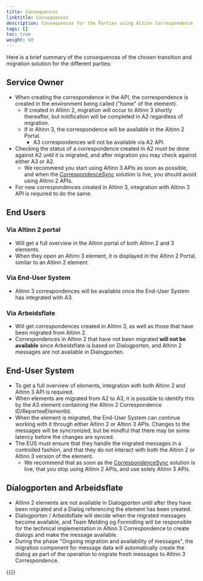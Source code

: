 ```yaml
---
title: Consequences
linktitle: Consequences
description: Consequences for the Parties using Altinn Correspondence
tags: []
toc: true
weight: 60
---
```


Here is a brief summary of the consequences of the chosen transition and migration solution for the different parties:

## Service Owner

- When creating the correspondence in the API, the correspondence is created in the environment being called ("home" of the element).
  - If created in Altinn 2, migration will occur to Altinn 3 shortly thereafter, but notification will be completed in A2 regardless of migration.
  - If in Altinn 3, the correspondence will be available in the Altinn 2 Portal.
    - A3 correspondences will not be available via A2 API.
- Checking the status of a correspondence created in A2 must be done against A2 until it is migrated, and after migration you may check against either A3 or A2.
  - We recommend you start using Altinn 3 APIs as soon as possible, and when the [CorrespondenceSync](../data-migration/#synchronization-of-status-changes-between-altinn-2-and-3) solution is live, you should avoid using Altinn 2 APIs.
- For new correspondences created in Altinn 3, integration with Altinn 3 API is required to do the same.

## End Users

### Via Altinn 2 portal

- Will get a full overview in the Altinn portal of both Altinn 2 and 3 elements.
- When they open an Altinn 3 element, it is displayed in the Altinn 2 Portal, similar to an Altinn 2 element.

### Via End-User System

- Altinn 3 correspondences will be available once the End-User System has integrated with A3.

### Via Arbeidsflate

- Will get correspondences created in Altinn 3, as well as those that have been migrated from Altinn 2.
- Correspondences in Altinn 2 that have not been migrated **will not be available** since Arbeidsflate is based on Dialogporten, and Altinn 2 messages are not available in Dialogporten.

## End-User System

- To get a full overview of elements, integration with both Altinn 2 and Altinn 3 API is required.
- When elements are migrated from A2 to A3, it is possible to identify this by the A3 element containing the Altinn 2 Correspondence ID/ReporteeElementId.
- When the element is migrated, the End-User System can continue working with it through either Altinn 2 or Altinn 3 APIs. Changes to the messages will be syncronized, but be mindful that there may be some latency before the changes are synced.
- The EUS must ensure that they handle the migrated messages in a controlled fashion, and that they do not interact with both the Altinn 2 or Altinn 3 version of the element.
  - We recommend that as soon as the [CorrespondenceSync](../data-migration/#synchronization-of-status-changes-between-altinn-2-and-3) solution is live, that you stop using Altinn 2 APIs, and use solely Altinn 3 APIs.

## Dialogporten and Arbeidsflate

- Altinn 2 elements are not available in Dialogporten until after they have been migrated and a Dialog referencing the element has been created.
- Dialogporten / Arbeidsflate will decide when the migrated messages become available, and Team Melding og Formidling will be responsible for the technical implementation in Altinn 3 Correspondence to create dialogs and make the message available.
- During the phase "Ongoing migration and availability of messages", the migration component for message data will automatically create the dialog as part of the operation to migrate fresh messages to Altinn 3 Correspondence.

{{<children />}}
